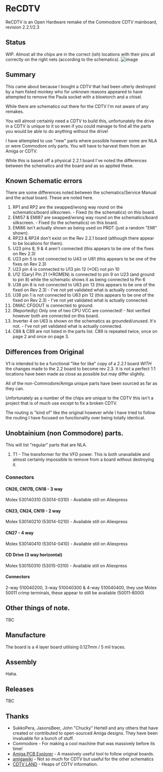 # ReCDTV
ReCDTV is an Open Hardware remake of the Commodore CDTV mainboard, revision 2.2.1/2.3

## Status

WIP. Almost all the chips are in the correct (ish) locations with their pins all correctly on the right nets (according to the schematics).
![image](https://github.com/user-attachments/assets/02cd8160-1442-4641-8290-869bec7e5016)


## Summary
This came about because I bought a CDTV that had been utterly destroyed by a ham fisted monkey who for unknown reasons appeared to have attempted to remove the Paula socket with a blowtorch and a chisel. 

While there are schematics out there for the CDTV I'm not aware of any remakes.

You will almost certainly need a CDTV to build this, unfortunately the drive in a CDTV is unique to it so even if you could manage to find all the parts you would be able to do anything without the drive!

I have attempted to use "new" parts where possible however some are NLA or were Commodore only parts. You will have to harvest them from an Amiga or CDTV.

While this is based off a physical 2.2.1 board I've noted the differences between the schematics and the board and as so applied these. 

## Known Schematic errors

There are some differences noted between the schematics/Service Manual and the actual board. These are noted here. 

1) RP1 and RP2 are the swapped/wrong way round on the schematics/board silkscreen. - Fixed (to the schematics) on this board.
2) EMI57 & EMI87 are swapped/wrong way round on the schematics/board silkscreen. - Fixed (to the schematics) on this board.
3) EMI86 isn't actually shown as being used on PRDT (just a random "EMI" shown). 
4) RP23 & RP24 don't exist on the Rev 2.2.1 board (although there appear to be locations for them).
5) U23 pins 8, 9 & 4 aren't connected (this appears to be one of the fixes on Rev 2.3)
6) U23 pin 5 is not connected to U43 or U81 (this appears to be one of the fixes on Rev 2.3)
7) U23 pin 4 is connected to U13 pin 12 (*OE) not pin 10
8) U12 (Gary) Pin 21 (*ROMEN) is connected to pin 9 on U23 (and ground to pin 8) while the schematic shows it as being connected to Pin 6
9) U38 pin 8 is not connected to U63 pin 13 (this appears to be one of the fixed on Rev 2.3) - I've not yet validated what is actually connected.
10) U38 pin 1 is not connected to U63 pin 12 (this appears to be one of the fixed on Rev 2.3) - I've not yet validated what is actually connected.
11) DMAC CFGOUT is connected to ground. 
12) (Reportedly) Only one of two CPU VCC are connected! - Not verified however both are connected on this board.
13) Inverter 4 on U63 is shown on the schematics as grounded/unused. It's not. - I've not yet validated what is actually connected.
14) C88 & C89 are not listed in the parts list. C89 is repeated twice, once on page 2 and once on page 3. 

## Differences from Original

V1 is intended to be a functional "like for like" copy of a 2.2.1 board *WITH* the changes made to the 2.2 board to become rev 2.3. It is not a perfect 1:1 locations have been made as close as possible but may differ slightly. 

All of the non-Commodore/Amiga unique parts have been sourced as far as they can. 

Unfortunately as a number of the chips are unique to the CDTV this isn't a project that is of much use *except* to fix a broken CDTV. 

The routing is "kind of" like the original however while I have tried to follow the routing I have focused on functionality over being totally identical. 

## Unobtainium (non Commodore) parts.

This will list "regular" parts that are NLA. 

1) T1 - The transformer for the VFD power. This is both unavailable and almost certainly impossible to remove from a board without destroying it. 

### Connectors
#### CN26, CN17B, CN18 - 3 way
Molex 530140310 (53014-0310) - Available still on Aliexpress
#### CN23, CN24, CN19 - 2 way
Molex 530140210 (53014-0210) - Available still on Aliexpress
#### CN27 - 4 way
Molex 530140410 (53014-0410) - Available still on Aliexpress
#### CD Drive (3 way horizontal)
Molex 530150310 (53015-0310) - Available still on Aliexpress

#### Connectors
2-way 510040200, 3-way 510040300 & 4-way 510040400, they use Molex 50011 crimp terminals, these appear to still be available (50011-8000)

## Other things of note. 

TBC

## Manufacture

The board is a 4 layer board utilising 0.127mm / 5 mil traces. 

## Assembly

Haha. 

## Releases

TBC

## Thanks

- SukkoPera, JasonsBeer, John "Chucky" Hertell and any others that have created or contributed to open-sourced Amiga designs. They have been invaluable for a bunch of stuff.
- Commodore - For making a cool machine that was massively before its time!
- [Amiga PCB Explorer](http://amigapcb.org) - A massively useful tool to follow original boards.
- [amigawiki](https://www.amigawiki.org/doku.php?id=en:service:schematics) - Not so much for CDTV but useful for the other schematics
- [CDTV LAND](https://cdtvland.com/) - Heaps of CDTV information.
